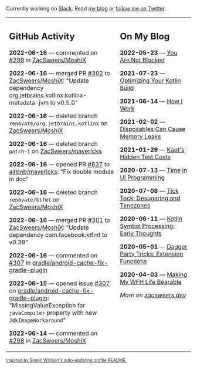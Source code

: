 Currently working on [Slack](https://slack.com/). Read [my blog](https://zacsweers.dev/) or [follow me on Twitter](https://twitter.com/ZacSweers).

<table><tr><td valign="top" width="60%">

## GitHub Activity
<!-- githubActivity starts -->
**2022-06-16** — commented on [#299](https://github.com/ZacSweers/MoshiX/pull/299#issuecomment-1158253049) in [ZacSweers/MoshiX](https://github.com/ZacSweers/MoshiX)

**2022-06-16** — merged PR [#302](https://github.com/ZacSweers/MoshiX/pull/302) to [ZacSweers/MoshiX](https://github.com/ZacSweers/MoshiX): "Update dependency org.jetbrains.kotlinx:kotlinx-metadata-jvm to v0.5.0"

**2022-06-16** — deleted branch `renovate/org.jetbrains.kotlinx` on [ZacSweers/MoshiX](https://github.com/ZacSweers/MoshiX)

**2022-06-16** — deleted branch `patch-1` on [ZacSweers/mavericks](https://github.com/ZacSweers/mavericks)

**2022-06-16** — opened PR [#637](https://github.com/airbnb/mavericks/pull/637) to [airbnb/mavericks](https://github.com/airbnb/mavericks): "Fix double module in doc"

**2022-06-16** — deleted branch `renovate/ktfmt` on [ZacSweers/MoshiX](https://github.com/ZacSweers/MoshiX)

**2022-06-16** — merged PR [#301](https://github.com/ZacSweers/MoshiX/pull/301) to [ZacSweers/MoshiX](https://github.com/ZacSweers/MoshiX): "Update dependency com.facebook:ktfmt to v0.39"

**2022-06-16** — commented on [#307](https://github.com/gradle/android-cache-fix-gradle-plugin/issues/307#issuecomment-1157608585) in [gradle/android-cache-fix-gradle-plugin](https://github.com/gradle/android-cache-fix-gradle-plugin)

**2022-06-15** — opened issue [#307](https://github.com/gradle/android-cache-fix-gradle-plugin/issues/307) on [gradle/android-cache-fix-gradle-plugin](https://github.com/gradle/android-cache-fix-gradle-plugin): "MissingValueException for `javaCompiler` property with new `JdkImageWorkaround`"

**2022-06-14** — commented on [#298](https://github.com/ZacSweers/MoshiX/issues/298#issuecomment-1155170510) in [ZacSweers/MoshiX](https://github.com/ZacSweers/MoshiX)
<!-- githubActivity ends -->
</td><td valign="top" width="40%">

## On My Blog
<!-- blog starts -->
**2022-05-23** — [You Are Not Blocked](https://www.zacsweers.dev/you-are-not-blocked/)

**2021-07-23** — [Optimizing Your Kotlin Build](https://www.zacsweers.dev/optimizing-your-kotlin-build/)

**2021-06-14** — [How I Work](https://www.zacsweers.dev/how-i-work/)

**2021-02-02** — [Disposables Can Cause Memory Leaks](https://www.zacsweers.dev/disposables-can-cause-memory-leaks/)

**2021-01-29** — [Kapt's Hidden Test Costs](https://www.zacsweers.dev/kapts-hidden-test-costs/)

**2020-07-13** — [Time in UI Programming](https://www.zacsweers.dev/time-in-ui/)

**2020-07-08** — [Tick Tock: Desugaring and Timezones](https://www.zacsweers.dev/ticktock-desugaring-timezones/)

**2020-06-11** — [Kotlin Symbol Processing: Early Thoughts](https://www.zacsweers.dev/kotlin-symbol-processor-early-thoughts/)

**2020-05-01** — [Dagger Party Tricks: Extension Functions](https://www.zacsweers.dev/dagger-party-tricks-extension-functions/)

**2020-04-03** — [Making My WFH Life Bearable](https://www.zacsweers.dev/making-wfh-life-bearable/)
<!-- blog ends -->
_More on [zacsweers.dev](https://zacsweers.dev/)_
</td></tr></table>

<sub><a href="https://simonwillison.net/2020/Jul/10/self-updating-profile-readme/">Inspired by Simon Willison's auto-updating profile README.</a></sub>